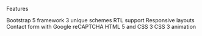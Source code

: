 Features

Bootstrap 5 framework
3 unique schemes
RTL support
Responsive layouts
Contact form with Google reCAPTCHA
HTML 5 and CSS 3
CSS 3 animation
